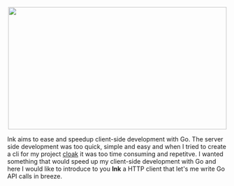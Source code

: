 <p align="center">
    <img src="https://i.imgur.com/WzoCr7D.png" width="500" height="281">
</p>

Ink aims to ease and speedup client-side development with Go. The server side development was too quick, simple and easy and when I tried to create a cli for my project [cloak](https://github.com/codekidX/cloak) it was too time consuming and repetitve. I wanted something that would speed up my client-side development with Go and here I would like to introduce to you **Ink** a HTTP client that let's me write Go API calls in breeze.
